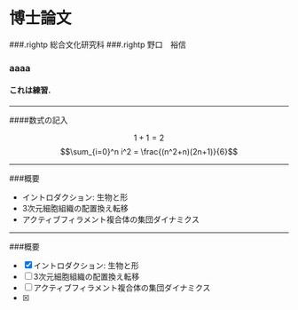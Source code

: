 # 博士論文
###.rightp 総合文化研究科
###.rightp 野口　裕信
### aaaa
#### これは練習.
---
####数式の記入

$$1+1=2$$
$$\sum_{i=0}^n i^2 = \frac{(n^2+n)(2n+1)}{6}$$

---
###概要
- イントロダクション: 生物と形
- 3次元細胞組織の配置換え転移
- アクティブフィラメント複合体の集団ダイナミクス
---
###概要
- [x] イントロダクション: 生物と形
- [ ] 3次元細胞組織の配置換え転移
- [ ] アクティブフィラメント複合体の集団ダイナミクス
- [x]